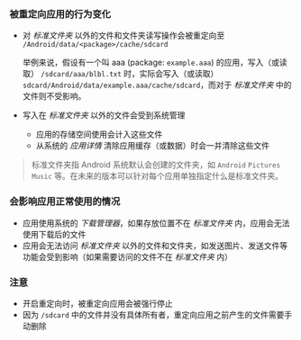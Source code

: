 ### 被重定向应用的行为变化

* 对 _标准文件夹_ 以外的文件和文件夹读写操作会被重定向至 `/Android/data/<package>/cache/sdcard`

  举例来说，假设有一个叫 aaa (package: `example.aaa`) 的应用，写入（或读取） `/sdcard/aaa/blbl.txt` 时，实际会写入（或读取） `sdcard/Android/data/example.aaa/cache/sdcard`，而对于 _标准文件夹_ 中的文件则不受影响。

* 写入在 _标准文件夹_ 以外的文件会受到系统管理
  * 应用的存储空间使用会计入这些文件
  * 从系统的 _应用详情_ 清除应用缓存（或数据）时会一并清除这些文件

> 标准文件夹指 Android 系统默认会创建的文件夹，如 `Android` `Pictures` `Music` 等。在未来的版本可以针对每个应用单独指定什么是标准文件夹。

### 会影响应用正常使用的情况

* 应用使用系统的 _下载管理器_，如果存放位置不在 _标准文件夹_ 内，应用会无法使用下载后的文件
* 应用会无法访问 _标准文件夹_ 以外的文件和文件夹，如发送图片、发送文件等功能会受到影响（如果需要访问的文件不在 _标准文件夹_ 内）

### 注意

* 开启重定向时，被重定向应用会被强行停止
* 因为 `/sdcard` 中的文件并没有具体所有者，重定向应用之前产生的文件需要手动删除